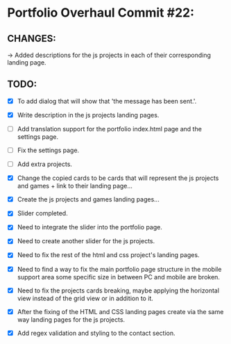 # Portfolio Overhaul Commit #22:

## CHANGES:

→ Added descriptions for the js projects in each of their corresponding landing page.

## TODO:

-   [x] To add dialog that will show that 'the message has been sent.'.
-   [x] Write description in the js projects landing pages.
-   [ ] Add translation support for the portfolio index.html page and the settings page.
-   [ ] Fix the settings page.
-   [ ] Add extra projects.

-   [x] Change the copied cards to be cards that will represent the js projects and games + link to their landing page...
-   [x] Create the js projects and games landing pages...

-   [x] Slider completed.
-   [x] Need to integrate the slider into the portfolio page.
-   [x] Need to create another slider for the js projects.

-   [x] Need to fix the rest of the html and css project's landing pages.
-   [x] Need to find a way to fix the main portfolio page structure in the mobile support area some specific size in between PC and mobile are broken.
-   [x] Need to fix the projects cards breaking, maybe applying the horizontal view instead of the grid view or in addition to it.
-   [x] After the fixing of the HTML and CSS landing pages create via the same way landing pages for the js projects.
-   [x] Add regex validation and styling to the contact section.
